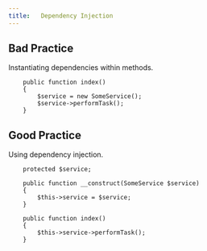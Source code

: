 ```yaml
---
title:   Dependency Injection
---
```


## Bad Practice
Instantiating dependencies within methods.

        public function index()
        {
            $service = new SomeService();
            $service->performTask();
        }




## Good Practice
Using dependency injection.

        protected $service;

        public function __construct(SomeService $service)
        {
            $this->service = $service;
        }

        public function index()
        {
            $this->service->performTask();
        }

